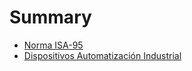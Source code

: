 # Summary

* [Norma ISA-95](norma_isa-95.md)
* [Dispositivos Automatización Industrial](dispositivos_automatizacion_industrial.md)

